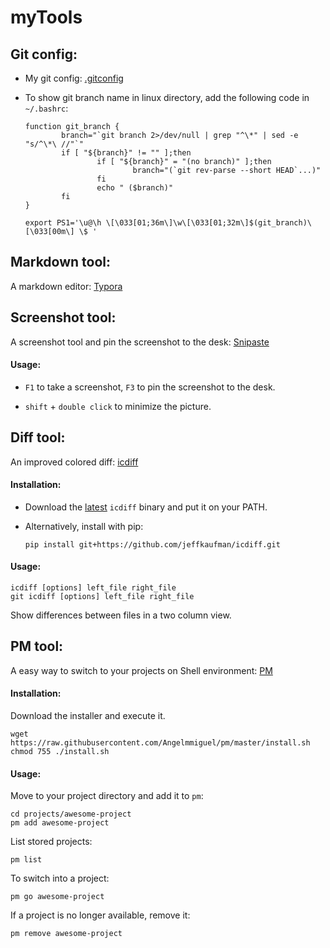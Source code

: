 # myTools



## Git config:

- My git config: [.gitconfig](.gitconfig)

- To show git branch name in linux directory, add the following code in `~/.bashrc`:

  ```shell
  function git_branch {
          branch="`git branch 2>/dev/null | grep "^\*" | sed -e "s/^\*\ //"`"
          if [ "${branch}" != "" ];then
                  if [ "${branch}" = "(no branch)" ];then
                          branch="(`git rev-parse --short HEAD`...)"
                  fi
                  echo " ($branch)"
          fi
  }
  
  export PS1='\u@\h \[\033[01;36m\]\w\[\033[01;32m\]$(git_branch)\[\033[00m\] \$ '
  ```



## Markdown tool:

A markdown editor: [Typora](https://www.typora.io/)



## Screenshot tool:

A screenshot tool and pin the screenshot to the desk: [Snipaste](https://zh.snipaste.com/)

#### Usage:

- `F1` to take a screenshot, `F3` to pin the screenshot to the desk.

- `shift` + `double click` to minimize the picture.



## Diff tool:

An improved colored diff: [icdiff](https://github.com/jeffkaufman/icdiff)

#### Installation: 

- Download the [latest](https://github.com/jeffkaufman/icdiff/releases) `icdiff` binary and put it on your PATH.

- Alternatively, install with pip:

  ```shell
  pip install git+https://github.com/jeffkaufman/icdiff.git
  ```

#### Usage:

````shell
icdiff [options] left_file right_file
git icdiff [options] left_file right_file
````

Show differences between files in a two column view.



## PM tool:

A easy way to switch to your projects on Shell environment: [PM](https://github.com/Angelmmiguel/pm)

#### Installation:

Download the installer and execute it.

```shell
wget https://raw.githubusercontent.com/Angelmmiguel/pm/master/install.sh
chmod 755 ./install.sh
```

#### Usage:

Move to your project directory and add it to `pm`:

```shell
cd projects/awesome-project
pm add awesome-project
```

List stored projects:

```shell
pm list
```

To switch into a project:

```shell
pm go awesome-project
```

If a project is no longer available, remove it:

```shell
pm remove awesome-project
```

